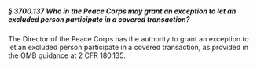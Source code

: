 ##### § 3700.137 Who in the Peace Corps may grant an exception to let an excluded person participate in a covered transaction? #####

The Director of the Peace Corps has the authority to grant an exception to let an excluded person participate in a covered transaction, as provided in the OMB guidance at 2 CFR 180.135.